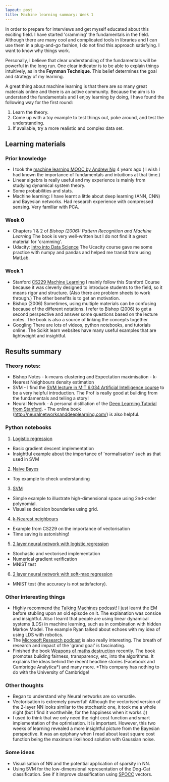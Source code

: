 ```yaml
---
layout: post
title: Machine learning summary: Week 1
---
```


In order to prepare for interviews and get myself educated about this exciting field. I have started 'cramming' the fundamentals in the field. Although there are many cool and complicated tools in libraries and I can use them in a plug-and-go fashion, I do not find this approach satisfying. I want to know why things work. 

Personally, I believe that clear understanding of the fundamentals will be powerful in the long run. One clear indicator is to be able to explain things intuitively, as in the **Feynman Technique**. This belief determines the goal and strategy of my learning.

A great thing about machine learning is that there are so many great materials online and there is an active community. Because the aim is to understand the fundamentals and I enjoy learning by doing, I have found the following way for the first round:

 1. Learn the theory.
 2. Come up with a toy example to test things out, poke around, and test the understanding.
 3. If available, try a more realistic and complex data set. 

##  Learning materials
### Prior knowledge
- I took the [machine learning MOOC by Andrew Ng](https://www.coursera.org/learn/machine-learning) 4 years ago ( I wish I had known the importance of fundamentals and intuitions at that time.)
- Linear algebra is really useful and my experience is mainly from studying dynamical system theory.
- Some probabilities and stats.
- Machine learning: I have learnt a little about deep learning (ANN, CNN) and Bayesian networks. Had research experience with compressed sensing. Very familiar with PCA. 

### Week 0

 - Chapters 1 & 2 of *Bishop (2006): Pattern Recognition and Machine Learning*
 The book is very well-written but I do not find it a great material for 'cramming'. 
 - Udacity: [Intro into Data Science](https://classroom.udacity.com/courses/ud170)
The Ucacity course gave me some practice with numpy and pandas and helped me transit from using MatLab.

### Week 1
- Stanford [CS229 Machine Learning](http://cs229.stanford.edu/syllabus.html)
I mainly follow this Stanford Course because it was cleverly designed to introduce students to the field, so it means rigor and structure. (Also there are problem sheets to work through.) The other benefits is to get an motivation.
- Bishop (2006)
Sometimes, using multiple materials can be confusing because of the different notations. I refer to Bishop (2006) to get a second perspective and answer some questions based on the lecture notes. The book is also a source of linking the concepts together
- Googling
There are lots of videos, python notebooks, and tutorials online. The Scikit learn websites have many useful examples that are lightweight and insightful.

## Results summary
### Theory notes:
- Bishop Notes
		-  k-means clustering and Expectation maximisation
		-  k-Nearest Neighbours density estimation
- SVM
		- I find the [SVM lecture in MIT 6.034 Artificial Intelligence course](16.%20Learning:%20Support%20Vector%20Machines%20-%20YouTube) to be a very helpful introduction. The Prof is really good at building from the fundamentals and telling a story!
- Neural Network
		- A personal distillation of the [Deep Learning Tutorial from Stanford](http://ufldl.stanford.edu/tutorial/supervised/MultiLayerNeuralNetworks/).
		- The online book (http://neuralnetworksanddeeplearning.com/) is also helpful.
### Python notebooks
1. [Logistic regression](https://github.com/meichen91/MachineLearning-Snippets/blob/master/CS229_PS/PS2_Q1_LogisticRegression_TrainingStability.ipynb)
- Basic gradient descent implementation
- Insightful example about the importance of 'normalisation' such as that used in SVM
2.  [Naive Bayes](https://github.com/meichen91/MachineLearning-Snippets/blob/master/Week1/NaiveBayes.ipynb)
- Toy example to check understanding
3. [SVM](https://github.com/meichen91/MachineLearning-Snippets/blob/master/Week1/SVM_Exploration.ipynb) 
- Simple example to illustrate high-dimensional space using 2nd-order polynomial.
- Visualise decision boundaries using grid.
4. [k-Nearest neighbours](https://github.com/meichen91/MachineLearning-Snippets/blob/master/Week1/KNN_Vectorisation.ipynb)
- Example from CS229 on the importance of vectorisation
- Time saving is astonishing!
5. [2 layer neural network with logistic regression](https://github.com/meichen91/MachineLearning-Snippets/blob/master/Week1/NeuralNet_2Layer.ipynb)
- Stochastic and vectorised implementation
- Numerical gradient verification
- MNIST test
6. [2 layer neural network with soft-max regression](https://github.com/meichen91/MachineLearning-Snippets/blob/master/Week1/NN_2Layer_Softmax.ipynb)
- MNIST test (the accuracy is not satisfactory). 


### Other interesting things

 - Highly recommend [the Talking Machines](https://www.thetalkingmachines.com/) podcast! I just learnt the EM before stubling upon an old episode on it. The explanation was consice and insightful. Also I learnt that people are using linear dynamical systems (LDS) in machine learning, such as in combination with hidden Markov Model. The example Ryan talked about echoes with my idea of using LDS with robotics. 
 - The [Microsoft Research podcast](https://www.microsoft.com/en-us/research/blog/category/podcast/) is also really interesting. The breath of research and impact of the 'grand goal' is fascinating.
 - Finished the book [Weapons of maths destruction](https://weaponsofmathdestructionbook.com/) recently. The book promotes building fairness, transparency, etc, into the algorithms. It explains the ideas behind the recent headline stories (Facebook and Cambridge Analytica*) and many more.
\*This company has nothing to do with the University of Cambridge!

###  Other thoughts
- Began to understand why Neural networks are so versatile.
- Vectorisation is extremely powerful! Although the vectorised version of the 2-layer NN looks similar to the stochastic one, it took me a whole night (but I find it worthwhile, for the happiness when it works :))
- I used to think that we only need the right cost function and smart implementation of the optimisation. It is important. However, this two weeks of learning revealed a more insightful picture from the Bayesian perspective. It was an epiphany when I read about least square cost function being the maximum likelihood solution with Gaussian noise.

### Some ideas
- Visualisation of NN and the potential application of sparsity in NN.
- Using SVM for the low-dimensional representation of the Dog-Cat classification. See if it improve classification using [SPOCC](http://meichenlu.com/2018-04-01-Compressed-sensing-for-classification/) vectors.